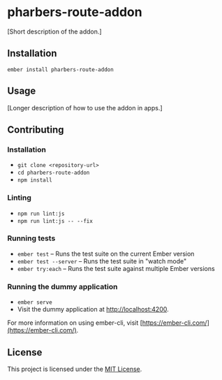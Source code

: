 pharbers-route-addon
==============================================================================

[Short description of the addon.]

Installation
------------------------------------------------------------------------------

```
ember install pharbers-route-addon
```


Usage
------------------------------------------------------------------------------

[Longer description of how to use the addon in apps.]


Contributing
------------------------------------------------------------------------------

### Installation

* `git clone <repository-url>`
* `cd pharbers-route-addon`
* `npm install`

### Linting

* `npm run lint:js`
* `npm run lint:js -- --fix`

### Running tests

* `ember test` – Runs the test suite on the current Ember version
* `ember test --server` – Runs the test suite in "watch mode"
* `ember try:each` – Runs the test suite against multiple Ember versions

### Running the dummy application

* `ember serve`
* Visit the dummy application at [http://localhost:4200](http://localhost:4200).

For more information on using ember-cli, visit [https://ember-cli.com/](https://ember-cli.com/).

License
------------------------------------------------------------------------------

This project is licensed under the [MIT License](LICENSE.md).
